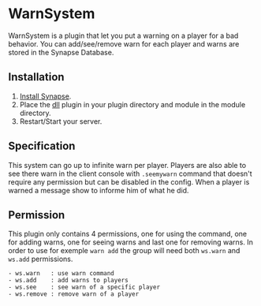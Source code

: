 # WarnSystem
WarnSystem is a plugin that let you put a warning on a player for a bad behavior. You can add/see/remove warn for each player and warns are stored in the Synapse Database.

## Installation

1. [Install Synapse](https://github.com/SynapseSL/Synapse/wiki#hosting-guides).
2. Place the [dll](https://github.com/VT-DevGit/WarnSystem/releases/) plugin in your plugin directory and module in the module directory.
3. Restart/Start your server.

## Specification

This system can go up to infinite warn per player. Players are also able to see there warn in the client console with `.seemywarn` command that doesn't require any permission but can be disabled in the config. When a player is warned a message show to informe him of what he did.

## Permission
This plugin only contains 4 permissions, one for using the command, one for adding warns, one for seeing warns and last one for removing warns. In order to use for exemple `warn add` the group will need both `ws.warn` and `ws.add` permissions.

```
- ws.warn	: use warn command
- ws.add	: add warns to players
- ws.see	: see warn of a specific player
- ws.remove	: remove warn of a player
```
